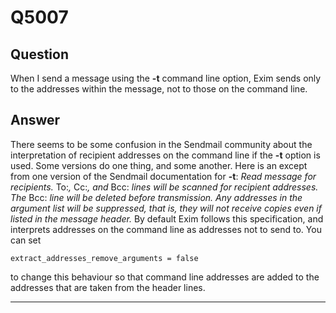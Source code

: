 Q5007
=====

Question
--------

When I send a message using the **-t** command line option, Exim sends
only to the addresses within the message, not to those on the command
line.

Answer
------

There seems to be some confusion in the Sendmail community about the
interpretation of recipient addresses on the command line if the **-t**
option is used. Some versions do one thing, and some another. Here is an
except from one version of the Sendmail documentation for **-t**: *Read
message for recipients.* To:*,* Cc:*, and* Bcc: *lines will be scanned
for recipient addresses. The* Bcc: *line will be deleted before
transmission. Any addresses in the argument list will be suppressed,
that is, they will not receive copies even if listed in the message
header.* By default Exim follows this specification, and interprets
addresses on the command line as addresses not to send to. You can set

    extract_addresses_remove_arguments = false

to change this behaviour so that command line addresses are added to the
addresses that are taken from the header lines.

* * * * *

